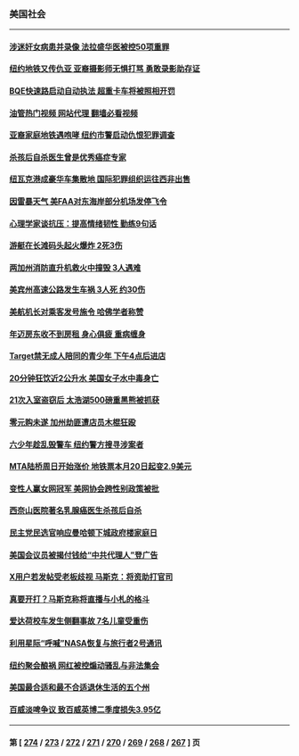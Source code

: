 ### 美国社会
---
#### [涉迷奸女病患并录像 法拉盛华医被控50项重罪](../../pages/ncid1078160/n14049910.md?08081645) 
#### [纽约地铁又传仇亚 亚裔摄影师无惧打骂 勇敢录影助存证](../../pages/ncid1078160/n14049916.md?08081645) 
#### [BQE快速路启动自动执法 超重卡车将被照相开罚](../../pages/ncid1078160/n14049886.md?08081645) 
#### [油管热门视频 网站代理 翻墙必看视频](http://138.2.39.72:81/youtube.html?epic-marker?08081645)
#### [亚裔家庭地铁遇咆哮 纽约市警启动仇恨犯罪调查](../../pages/ncid1078160/n14049908.md?08081645) 
#### [杀孩后自杀医生曾是优秀癌症专家](../../pages/ncid1078160/n14049889.md?08081645) 
#### [纽瓦克港成豪华车集散地 国际犯罪组织运往西非出售](../../pages/ncid1078160/n14049890.md?08081645) 
#### [因雷暴天气 美FAA对东海岸部分机场发停飞令](../../pages/ncid1078160/n14049713.md?08081645) 
#### [心理学家谈抗压：提高情绪韧性 勤练9句话](../../pages/ncid1078160/n14049804.md?08081645) 
#### [游艇在长滩码头起火爆炸 2死3伤](../../pages/ncid1078160/n14049733.md?08081645) 
#### [两加州消防直升机救火中撞毁 3人遇难](../../pages/ncid1078160/n14049726.md?08081645) 
#### [美宾州高速公路发生车祸 3人死 约30伤](../../pages/ncid1078160/n14049619.md?08081645) 
#### [美航机长对乘客发号施令 哈佛学者称赞](../../pages/ncid1078160/n14049379.md?08081645) 
#### [年迈房东收不到房租 身心俱疲 重病缠身](../../pages/ncid1078160/n14049373.md?08081645) 
#### [Target禁无成人陪同的青少年 下午4点后进店](../../pages/ncid1078160/n14049358.md?08081645) 
#### [20分钟狂饮近2公升水 美国女子水中毒身亡](../../pages/ncid1078160/n14049211.md?08081645) 
#### [21次入室盗窃后 太浩湖500磅重黑熊被抓获](../../pages/ncid1078160/n14049348.md?08081645) 
#### [零元购未遂 加州劫匪遭店员木棍狂殴](../../pages/ncid1078160/n14049313.md?08081645) 
#### [六少年趁乱毁警车 纽约警方搜寻涉案者](../../pages/ncid1078160/n14049255.md?08081645) 
#### [MTA陆桥周日开始涨价 地铁票本月20日起变2.9美元](../../pages/ncid1078160/n14049262.md?08081645) 
#### [变性人赢女网冠军 美网协会跨性别政策被批](../../pages/ncid1078160/n14049213.md?08081645) 
#### [西奈山医院著名乳腺癌医生杀孩后自杀](../../pages/ncid1078160/n14049181.md?08081645) 
#### [民主党民选官响应曼哈顿下城政府楼家庭日](../../pages/ncid1078160/n14049232.md?08081645) 
#### [美国会议员被揭付钱给“中共代理人”登广告](../../pages/ncid1078160/n14049113.md?08081645) 
#### [X用户若发帖受老板歧视 马斯克：将资助打官司](../../pages/ncid1078160/n14049083.md?08081645) 
#### [真要开打？马斯克称将直播与小札的格斗](../../pages/ncid1078160/n14049038.md?08081645) 
#### [爱达荷校车发生侧翻事故 7名儿童受重伤](../../pages/ncid1078160/n14048725.md?08081645) 
#### [利用星际“呼喊”NASA恢复与旅行者2号通讯](../../pages/ncid1078160/n14048746.md?08081645) 
#### [纽约聚会酿祸 网红被控煽动骚乱与非法集会](../../pages/ncid1078160/n14048729.md?08081645) 
#### [美国最合适和最不合适退休生活的五个州](../../pages/ncid1078160/n14048665.md?08081645) 
#### [百威淡啤争议 致百威英博二季度损失3.95亿](../../pages/ncid1078160/n14048639.md?08081645) 

---
#### 第 [ [274](./274.md?08081645) / [273](./273.md?08081645) / [272](./272.md?08081645) / [271](./271.md?08081645) / [270](./270.md?08081645) / [269](./269.md?08081645) / [268](./268.md?08081645) / [267](./267.md?08081645) ] 页
